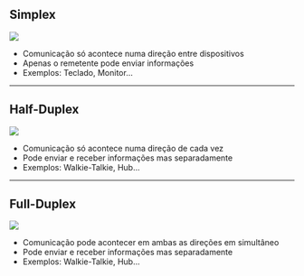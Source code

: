 ## Simplex

![](SIMPLEX.png)

- Comunicação só acontece numa direção entre dispositivos 
- Apenas o remetente pode enviar informações
- Exemplos: Teclado, Monitor...

---
## Half-Duplex

![](HALF-DUPLEX.png)

- Comunicação só acontece numa direção de cada vez
- Pode enviar e receber informações mas separadamente
- Exemplos: Walkie-Talkie, Hub...

---
## Full-Duplex

![](FULL-DUPLEX.png)

- Comunicação pode acontecer em ambas as direções em simultâneo 
- Pode enviar e receber informações mas separadamente
- Exemplos: Walkie-Talkie, Hub...

